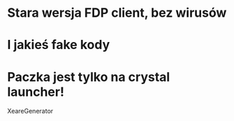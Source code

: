 # Stara wersja FDP client, bez wirusów
# I jakieś fake kody 
# Paczka jest tylko na crystal launcher!
XeareGenerator
